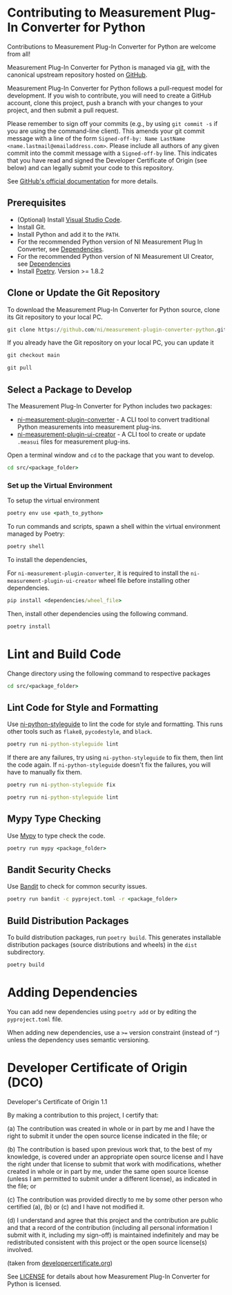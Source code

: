 # Contributing to Measurement Plug-In Converter for Python

Contributions to Measurement Plug-In Converter for Python are welcome from all!

Measurement Plug-In Converter for Python is managed via [git](https://git-scm.com), with the canonical upstream
repository hosted on [GitHub](https://github.com/ni/measurement-plugin-converter-python).

Measurement Plug-In Converter for Python follows a pull-request model for development.  If
you wish to contribute, you will need to create a GitHub account, clone this
project, push a branch with your changes to your project, and then submit a
pull request.

Please remember to sign off your commits (e.g., by using `git commit -s` if you
are using the command-line client). This amends your git commit message with a line
of the form `Signed-off-by: Name LastName <name.lastmail@emailaddress.com>`. Please
include all authors of any given commit into the commit message with a
`Signed-off-by` line. This indicates that you have read and signed the Developer
Certificate of Origin (see below) and can legally submit your code to
this repository.

See [GitHub's official documentation](https://help.github.com/articles/using-pull-requests/)
for more details.

## Prerequisites

- (Optional) Install [Visual Studio Code](https://code.visualstudio.com/download).
- Install Git.
- Install Python and add it to the `PATH`.
- For the recommended Python version of NI Measurement Plug In Converter,
  see [Dependencies](src/converter/README.md#dependencies).
- For the recommended Python version of NI Measurement UI Creator,
  see [Dependencies](src/ui_creator/README.md#dependencies)
- Install [Poetry](https://python-poetry.org/docs/#installation). Version >= 1.8.2

## Clone or Update the Git Repository

To download the Measurement Plug-In Converter for Python source, clone its Git
repository to your local PC.

```cmd
git clone https://github.com/ni/measurement-plugin-converter-python.git
```

If you already have the Git repository on your local PC, you can update it

```cmd
git checkout main

git pull
```

## Select a Package to Develop

The Measurement Plug-In Converter for Python includes two packages:

- [ni-measurement-plugin-converter](https://github.com/ni/measurement-plugin-converter-python/tree/main/src/converter) - A CLI tool to convert traditional Python measurements into measurement plug-ins.
- [ni-measurement-plugin-ui-creator](https://github.com/ni/measurement-plugin-converter-python/tree/main/src/ui_creator) - A CLI tool to create or update `.measui` files for measurement plug-ins.

Open a terminal window and `cd` to the package that you want to develop.

```cmd
cd src/<package_folder>
```

### Set up the Virtual Environment

To setup the virtual environment

```cmd
poetry env use <path_to_python>
```

To run commands and scripts, spawn a shell within the virtual environment managed by Poetry:

```cmd
poetry shell
```

To install the dependencies,

For `ni-measurement-plugin-converter`, it is required to install the `ni-measurement-plugin-ui-creator` wheel file before installing other dependencies.

```cmd
pip install <dependencies/wheel_file> 
```

Then, install other dependencies using the following command.

```cmd
poetry install
```

# Lint and Build Code

Change directory using the following command to respective packages

```cmd
cd src/<package_folder>
```

## Lint Code for Style and Formatting

Use [ni-python-styleguide](https://github.com/ni/python-styleguide) to lint the
code for style and formatting. This runs other tools such as `flake8`,
`pycodestyle`, and `black`.

```cmd
poetry run ni-python-styleguide lint
```

If there are any failures, try using `ni-python-styleguide` to fix them, then
lint the code again. If `ni-python-styleguide` doesn't fix the failures, you
will have to manually fix them.

```cmd
poetry run ni-python-styleguide fix

poetry run ni-python-styleguide lint
```

## Mypy Type Checking

Use [Mypy](https://pypi.org/project/mypy/) to type check the code.

```cmd
poetry run mypy <package_folder>
```

## Bandit Security Checks

Use [Bandit](https://pypi.org/project/bandit/) to check for common security issues.

```cmd
poetry run bandit -c pyproject.toml -r <package_folder>
```

## Build Distribution Packages

To build distribution packages, run `poetry build`. This generates installable
distribution packages (source distributions and wheels) in the `dist`
subdirectory.

```cmd
poetry build
```

# Adding Dependencies

You can add new dependencies using `poetry add` or by editing the `pyproject.toml` file.

When adding new dependencies, use a `>=` version constraint (instead of `^`)
unless the dependency uses semantic versioning.

# Developer Certificate of Origin (DCO)

   Developer's Certificate of Origin 1.1

   By making a contribution to this project, I certify that:

   (a) The contribution was created in whole or in part by me and I
       have the right to submit it under the open source license
       indicated in the file; or

   (b) The contribution is based upon previous work that, to the best
       of my knowledge, is covered under an appropriate open source
       license and I have the right under that license to submit that
       work with modifications, whether created in whole or in part
       by me, under the same open source license (unless I am
       permitted to submit under a different license), as indicated
       in the file; or

   (c) The contribution was provided directly to me by some other
       person who certified (a), (b) or (c) and I have not modified
       it.

   (d) I understand and agree that this project and the contribution
       are public and that a record of the contribution (including all
       personal information I submit with it, including my sign-off) is
       maintained indefinitely and may be redistributed consistent with
       this project or the open source license(s) involved.

(taken from [developercertificate.org](https://developercertificate.org/))

See [LICENSE](https://github.com/ni/measurement-plugin-converter-python/blob/main/LICENSE)
for details about how Measurement Plug-In Converter for Python is licensed.
